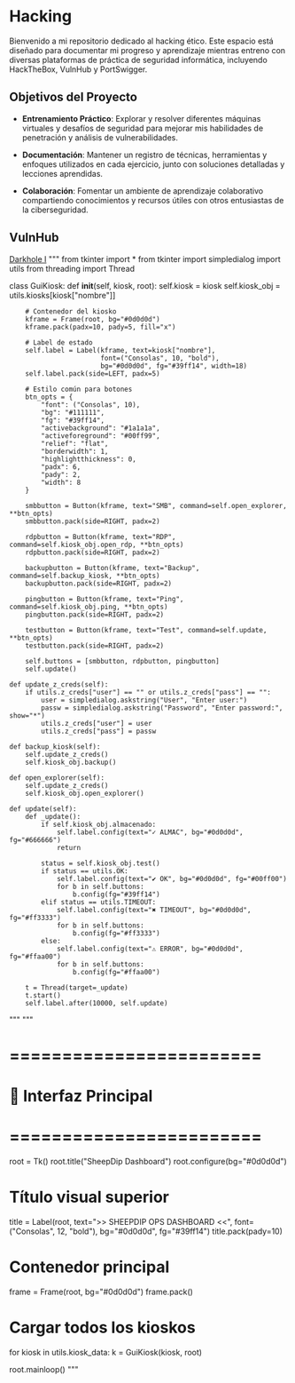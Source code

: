 # Hacking

Bienvenido a mi repositorio dedicado al hacking ético. Este espacio está diseñado para documentar mi progreso y aprendizaje mientras entreno con diversas plataformas de práctica de seguridad informática, incluyendo HackTheBox, VulnHub y PortSwigger.

## Objetivos del Proyecto

- **Entrenamiento Práctico**: Explorar y resolver diferentes máquinas virtuales y desafíos de seguridad para mejorar mis habilidades de penetración y análisis de vulnerabilidades.

- **Documentación**: Mantener un registro de técnicas, herramientas y enfoques utilizados en cada ejercicio, junto con soluciones detalladas y lecciones aprendidas.

- **Colaboración**: Fomentar un ambiente de aprendizaje colaborativo compartiendo conocimientos y recursos útiles con otros entusiastas de la ciberseguridad.

## VulnHub

[Darkhole I](https://github.com/juanlxs/Hacking/tree/DarkHole-I) 
"""
from tkinter import *
from tkinter import simpledialog
import utils
from threading import Thread

class GuiKiosk:
    def __init__(self, kiosk, root):
        self.kiosk = kiosk
        self.kiosk_obj = utils.kiosks[kiosk["nombre"]]

        # Contenedor del kiosko
        kframe = Frame(root, bg="#0d0d0d")
        kframe.pack(padx=10, pady=5, fill="x")

        # Label de estado
        self.label = Label(kframe, text=kiosk["nombre"],
                           font=("Consolas", 10, "bold"),
                           bg="#0d0d0d", fg="#39ff14", width=18)
        self.label.pack(side=LEFT, padx=5)

        # Estilo común para botones
        btn_opts = {
            "font": ("Consolas", 10),
            "bg": "#111111",
            "fg": "#39ff14",
            "activebackground": "#1a1a1a",
            "activeforeground": "#00ff99",
            "relief": "flat",
            "borderwidth": 1,
            "highlightthickness": 0,
            "padx": 6,
            "pady": 2,
            "width": 8
        }

        smbbutton = Button(kframe, text="SMB", command=self.open_explorer, **btn_opts)
        smbbutton.pack(side=RIGHT, padx=2)

        rdpbutton = Button(kframe, text="RDP", command=self.kiosk_obj.open_rdp, **btn_opts)
        rdpbutton.pack(side=RIGHT, padx=2)

        backupbutton = Button(kframe, text="Backup", command=self.backup_kiosk, **btn_opts)
        backupbutton.pack(side=RIGHT, padx=2)

        pingbutton = Button(kframe, text="Ping", command=self.kiosk_obj.ping, **btn_opts)
        pingbutton.pack(side=RIGHT, padx=2)

        testbutton = Button(kframe, text="Test", command=self.update, **btn_opts)
        testbutton.pack(side=RIGHT, padx=2)

        self.buttons = [smbbutton, rdpbutton, pingbutton]
        self.update()

    def update_z_creds(self):
        if utils.z_creds["user"] == "" or utils.z_creds["pass"] == "":
            user = simpledialog.askstring("User", "Enter user:")
            passw = simpledialog.askstring("Password", "Enter password:", show="*")
            utils.z_creds["user"] = user
            utils.z_creds["pass"] = passw

    def backup_kiosk(self):
        self.update_z_creds()
        self.kiosk_obj.backup()

    def open_explorer(self):
        self.update_z_creds()
        self.kiosk_obj.open_explorer()

    def update(self):
        def _update():
            if self.kiosk_obj.almacenado:
                self.label.config(text="✓ ALMAC", bg="#0d0d0d", fg="#666666")
                return

            status = self.kiosk_obj.test()
            if status == utils.OK:
                self.label.config(text="✔ OK", bg="#0d0d0d", fg="#00ff00")
                for b in self.buttons:
                    b.config(fg="#39ff14")
            elif status == utils.TIMEOUT:
                self.label.config(text="✖ TIMEOUT", bg="#0d0d0d", fg="#ff3333")
                for b in self.buttons:
                    b.config(fg="#ff3333")
            else:
                self.label.config(text="⚠ ERROR", bg="#0d0d0d", fg="#ffaa00")
                for b in self.buttons:
                    b.config(fg="#ffaa00")

        t = Thread(target=_update)
        t.start()
        self.label.after(10000, self.update)
"""
"""

# ========================
# 🧩 Interfaz Principal
# ========================

root = Tk()
root.title("SheepDip Dashboard")
root.configure(bg="#0d0d0d")

# Título visual superior
title = Label(root, text=">> SHEEPDIP OPS DASHBOARD <<",
              font=("Consolas", 12, "bold"),
              bg="#0d0d0d", fg="#39ff14")
title.pack(pady=10)

# Contenedor principal
frame = Frame(root, bg="#0d0d0d")
frame.pack()

# Cargar todos los kioskos
for kiosk in utils.kiosk_data:
    k = GuiKiosk(kiosk, root)

root.mainloop()
"""

